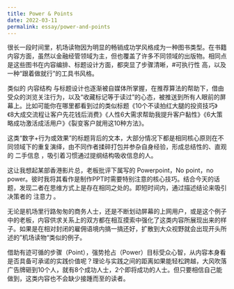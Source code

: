 ```yaml
---
title: Power & Points
date: 2022-03-11
permalink: essay/power-and-points
---
```

很长一段时间里，机场读物因为明显的畅销成功学风格成为一种图书类型。在书籍内容方面，虽然以金融经管领域为主，但也覆盖了许多不同领域的出版物。相同点是这些图书在内容编排、标题设计方面，都突显了步骤清晰，#可执行性 高，以及一种“跟着做就行”的工具书风格。

类似的 内容结构 与标题设计也逐渐被自媒体所掌握，在推荐算法的帮助下，借由受众的浏览关注行为，以及“收藏标记等于读过”的心态，被推送到所有人眼前的屏幕上。比如可能你在哪里都看到过的类似标题《10个不读拍红大腿的投资技巧》《8大成交流程让客户先花钱后消费》《人性6大需求帮助我提升客户黏性》《6大策略成功激活成活用户》《裂变客户就用这10种方法》。

这类“数字+行为或效果”的标题背后的文本，大部分情况下都是相同核心原则在不同领域下的重复演绎，由不同作者揉碎打包并参杂自身经验，形成总结性的、直观的 二手信息 ，吸引着习惯通过提纲结构吸收信息的人。

这让我想起某部香港影片总，老板批评下属写的 Powerpoint，No point，no power。彼时我将其看作是制作PPT时需要特别注意的核心技巧。结合今天的话题，发现二者在思维方式上是存在相同之处的。即短时间内，通过描述结论来吸引决策者的 注意力 。

无论是机场里行路匆匆的商务人士，还是不断划动屏幕的上网用户，或是这个例子中的老板，内容供求关系上的双方都在相互摸索中强化了这类内容所展现出来的样子。如果是在相对封闭的雇佣语境内搞一搞还好，扩散到大众视野就会出现开头所述的”机场读物“类似的例子。

借助有迹可循的步骤（Point），强势抢占（Power）目标受众心智，从内容本身看是否具备可承诺的实践价值呢？理论与实践之间的距离如果能轻松跨越，大风吹落广告牌砸到10个人，就有8个成功人士，2个即将成功的人士。但只要相信自己能做到，这类内容也不会缺少接踵而至的读者。
